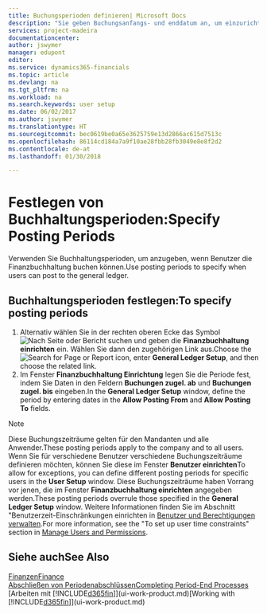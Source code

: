```yaml
---
title: Buchungsperioden definieren| Microsoft Docs
description: "Sie geben Buchungsanfangs- und enddatum an, um einzurichten, wenn Benutzer die Finanzbuchhaltung buchen können."
services: project-madeira
documentationcenter: 
author: jswymer
manager: edupont
editor: 
ms.service: dynamics365-financials
ms.topic: article
ms.devlang: na
ms.tgt_pltfrm: na
ms.workload: na
ms.search.keywords: user setup
ms.date: 06/02/2017
ms.author: jswymer
ms.translationtype: HT
ms.sourcegitcommit: bec0619be0a65e3625759e13d2866ac615d7513c
ms.openlocfilehash: 86114cd184a7a9f10ae28fbb28fb3049e8e8f2d2
ms.contentlocale: de-at
ms.lasthandoff: 01/30/2018

---
```

# <a name="specify-posting-periods"></a><span data-ttu-id="c60c9-103">Festlegen von Buchhaltungsperioden:</span><span class="sxs-lookup"><span data-stu-id="c60c9-103">Specify Posting Periods</span></span>
<span data-ttu-id="c60c9-104">Verwenden Sie Buchhaltungsperioden, um anzugeben, wenn Benutzer die Finanzbuchhaltung buchen können.</span><span class="sxs-lookup"><span data-stu-id="c60c9-104">Use posting periods to specify when users can post to the general ledger.</span></span>  

## <a name="to-specify-posting-periods"></a><span data-ttu-id="c60c9-105">Buchhaltungsperioden festlegen:</span><span class="sxs-lookup"><span data-stu-id="c60c9-105">To specify posting periods</span></span>
1. <span data-ttu-id="c60c9-106">Alternativ wählen Sie in der rechten oberen Ecke das Symbol ![Nach Seite oder Bericht suchen](media/ui-search/search_small.png "Nach Seite oder Bericht suchen") und geben die **Finanzbuchhaltung einrichten** ein. Wählen Sie dann den zugehörigen Link aus.</span><span class="sxs-lookup"><span data-stu-id="c60c9-106">Choose the ![Search for Page or Report](media/ui-search/search_small.png "Search for Page or Report icon") icon, enter **General Ledger Setup**, and then choose the related link.</span></span>  
2. <span data-ttu-id="c60c9-107">Im Fenster **Finanzbuchhaltung Einrichtung** legen Sie die Periode fest, indem Sie Daten in den Feldern **Buchungen zugel. ab** und **Buchungen zugel. bis** eingeben.</span><span class="sxs-lookup"><span data-stu-id="c60c9-107">In the **General Ledger Setup** window, define the period by entering dates in the **Allow Posting From** and **Allow Posting To** fields.</span></span>  

> [!NOTE]  
>   <span data-ttu-id="c60c9-108">Diese Buchungszeiträume gelten für den Mandanten und alle Anwender.</span><span class="sxs-lookup"><span data-stu-id="c60c9-108">These posting periods apply to the company and to all users.</span></span> <span data-ttu-id="c60c9-109">Wenn Sie für verschiedene Benutzer verschiedene Buchungszeiträume definieren möchten, können Sie diese im Fenster **Benutzer einrichten**</span><span class="sxs-lookup"><span data-stu-id="c60c9-109">To allow for exceptions, you can define different posting periods for specific users in the **User Setup** window.</span></span> <span data-ttu-id="c60c9-110">Diese Buchungszeiträume haben Vorrang vor jenen, die im Fenster **Finanzbuchhaltung einrichten** angegeben werden.</span><span class="sxs-lookup"><span data-stu-id="c60c9-110">These posting periods overrule those specified in the **General Ledger Setup** window.</span></span> <span data-ttu-id="c60c9-111">Weitere Informationen finden Sie im Abschnitt "Benutzerzeit-Einschränkungen einrichten in [Benutzer und Berechtigungen verwalten](ui-how-users-permissions.md).</span><span class="sxs-lookup"><span data-stu-id="c60c9-111">For more information, see the "To set up user time constraints" section in [Manage Users and Permissions](ui-how-users-permissions.md).</span></span>

## <a name="see-also"></a><span data-ttu-id="c60c9-112">Siehe auch</span><span class="sxs-lookup"><span data-stu-id="c60c9-112">See Also</span></span>
[<span data-ttu-id="c60c9-113">Finanzen</span><span class="sxs-lookup"><span data-stu-id="c60c9-113">Finance</span></span>](finance.md)  
[<span data-ttu-id="c60c9-114">Abschließen von Periodenabschlüssen</span><span class="sxs-lookup"><span data-stu-id="c60c9-114">Completing Period-End Processes</span></span>](year-how-complete-period-end-processes.md)  
<span data-ttu-id="c60c9-115">[Arbeiten mit [!INCLUDE[d365fin](includes/d365fin_md.md)]](ui-work-product.md)</span><span class="sxs-lookup"><span data-stu-id="c60c9-115">[Working with [!INCLUDE[d365fin](includes/d365fin_md.md)]](ui-work-product.md)</span></span>

